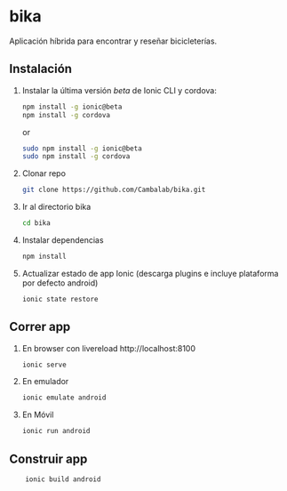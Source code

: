 # bika
Aplicación híbrida para encontrar y reseñar bicicleterías.

## Instalación

1. Instalar la última versión *beta* de Ionic CLI y cordova:
    ```sh
    npm install -g ionic@beta
    npm install -g cordova
    ```
    or
    ```sh
    sudo npm install -g ionic@beta
    sudo npm install -g cordova
    ```

1. Clonar repo
    ```sh
    git clone https://github.com/Cambalab/bika.git
    ```

1. Ir al directorio bika
    ```sh
    cd bika
    ```

1. Instalar dependencias
    ```sh
    npm install
    ```

1. Actualizar estado de app Ionic (descarga plugins e incluye plataforma por defecto android)
    ```sh
    ionic state restore
    ```

## Correr app

1. En browser con livereload http://localhost:8100
    ```sh
    ionic serve
    ```

1. En emulador
    ```sh
    ionic emulate android
    ```

1. En Móvil
    ```sh
    ionic run android
    ```

## Construir app

```sh
    ionic build android
```
